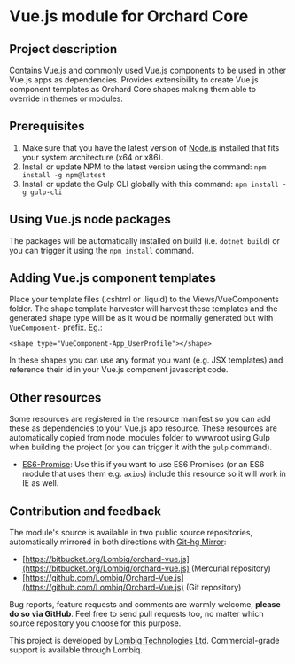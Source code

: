 # Vue.js module for Orchard Core



## Project description

Contains Vue.js and commonly used Vue.js components to be used in other Vue.js apps as dependencies. Provides extensibility to create Vue.js component templates as Orchard Core shapes making them able to override in themes or modules.


## Prerequisites

1. Make sure that you have the latest version of [Node.js](https://nodejs.org/en/) installed that fits your system architecture (x64 or x86).
2. Install or update NPM to the latest version using the command: `npm install -g npm@latest`
3. Install or update the Gulp CLI globally with this command: `npm install -g gulp-cli`


## Using Vue.js node packages

The packages will be automatically installed on build (i.e. `dotnet build`) or you can trigger it using the `npm install` command.


## Adding Vue.js component templates

Place your template files (.cshtml or .liquid) to the Views/VueComponents folder. The shape template harvester will harvest these templates and the generated shape type will be as it would be normally generated but with `VueComponent-` prefix. Eg.:

    <shape type="VueComponent-App_UserProfile"></shape>

In these shapes you can use any format you want (e.g. JSX templates) and reference their id in your Vue.js component javascript code.


## Other resources

Some resources are registered in the resource manifest so you can add these as dependencies to your Vue.js app resource. These resources are automatically copied from node_modules folder to wwwroot using Gulp when building the project (or you can trigger it with the `gulp` command).

- [ES6-Promise](https://www.npmjs.com/package/es6-promise): Use this if you want to use ES6 Promises (or an ES6 module that uses them e.g. `axios`) include this resource so it will work in IE as well.


## Contribution and feedback

The module's source is available in two public source repositories, automatically mirrored in both directions with [Git-hg Mirror](https://githgmirror.com):

- [https://bitbucket.org/Lombiq/orchard-vue.js](https://bitbucket.org/Lombiq/orchard-vue.js) (Mercurial repository)
- [https://github.com/Lombiq/Orchard-Vue.js](https://github.com/Lombiq/Orchard-Vue.js) (Git repository)

Bug reports, feature requests and comments are warmly welcome, **please do so via GitHub**. Feel free to send pull requests too, no matter which source repository you choose for this purpose.

This project is developed by [Lombiq Technologies Ltd](https://lombiq.com/). Commercial-grade support is available through Lombiq.